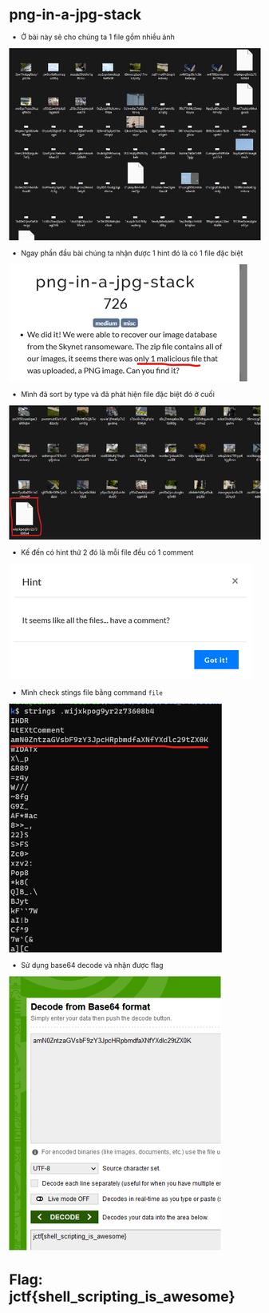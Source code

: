 # png-in-a-jpg-stack 

- Ở bài này sẽ cho chúng ta 1 file gồm nhiều ảnh

![png.png](images/png.png)

- Ngay phần đầu bài chúng ta nhận được 1 hint đó là có 1 file đặc biệt

![hint1.png](images/hint1.png)

- Mình đã sort by type và đã phát hiện file đặc biệt đó ở cuối

![spec.png](images/spec.png)

- Kế đến có hint thứ 2 đó là mỗi file đều có 1 comment

![hint2.png](images/hint2.png)

- Mình check stings file bằng command `file`

![cmt.png](images/cmt.png)

- Sử dụng base64 decode và nhận được flag 

![base64.png](images/base64.png)

# Flag: jctf{shell_scripting_is_awesome}